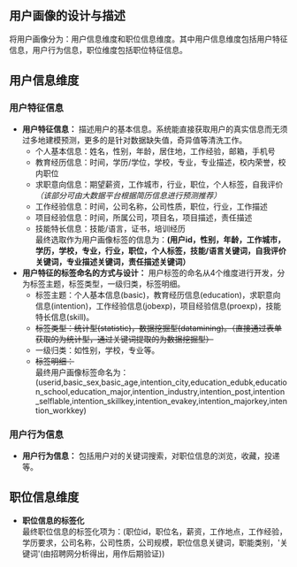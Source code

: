 ## 用户画像的设计与描述  
将用户画像分为：用户信息维度和职位信息维度。其中用户信息维度包括用户特征信息，用户行为信息，职位维度包括职位特征信息。
## 用户信息维度  
### 用户特征信息
* **用户特征信息：** 描述用户的基本信息。系统能直接获取用户的真实信息而无须过多地建模预测，更多的是针对数据缺失值，奇异值等清洗工作。  
  * 个人基本信息：姓名，性别，年龄，居住地，工作经验，邮箱，手机号  
  * 教育经历信息：时间，学历/学位，学校，专业，专业描述，校内荣誉，校内职位  
  * 求职意向信息：期望薪资，工作城市，行业，职位，个人标签，自我评价  *（该部分可由大数据平台根据简历信息进行预测推荐）*  
  * 工作经验信息：时间，公司名称，公司性质，职位，行业，工作描述  
  * 项目经验信息：时间，所属公司，项目名，项目描述，责任描述  
  * 技能特长信息：技能/语言，证书，培训经历  
最终选取作为用户画像标签的信息为：**(用户id，性别，年龄，工作城市，学历，学校，专业，行业，职位，个人标签，技能/语言关键词，自我评价关键词，专业描述关键词，责任描述关键词）**  
* **用户特征的标签命名的方式与设计：** 用户标签的命名从4个维度进行开发，分为标签主题，标签类型，一级归类，标签明细。  
  * 标签主题：个人基本信息(basic)，教育经历信息(education)，求职意向信息(intention)，工作经验信息(jobexp)，项目经验信息(proexp)，技能特长信息(skill)。  
  * ~~标签类型：统计型(statistic)，数据挖掘型(datamining)。（直接通过表单获取的为统计型，通过关键词提取的为数据挖掘型）~~  
  * 一级归类：如性别，学校，专业等。  
  * ~~标签明细：~~  
最终用户画像标签命名为：(userid,basic_sex,basic_age,intention_city,education_edubk,education_school,education_major,intention_industry,intention_post,intention_selflable,intention_skillkey,intention_evakey,intention_majorkey,intention_workkey)

### 用户行为信息
* **用户行为信息：** 包括用户对的关键词搜索，对职位信息的浏览，收藏，投递等。

## 职位信息维度  
* **职位信息的标签化**  
  最终职位信息的标签化项为：(职位id，职位名，薪资，工作地点，工作经验，学历要求，公司名称，公司性质，公司规模，职位信息关键词，职能类别，'关键词'(由招聘网分析得出，用作后期验证))


